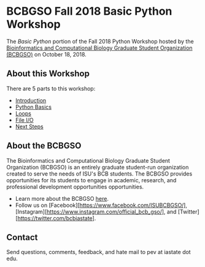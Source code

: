 # BCBGSO Fall 2018 Basic Python Workshop

The *Basic Python* portion of the Fall 2018 Python Workshop hosted by the [Bioinformatics and Computational Biology Graduate Student Organization (BCBGSO)][bcbgso-stuorg] on October 18, 2018.  

## About this Workshop

There are 5 parts to this workshop:

* [Introduction](lessons/basic.python.1.ipynb) 
* [Python Basics](lessons/basic.python.2.ipynb)
* [Loops](lessons/basic.python.3.ipynb)
* [File I/O](lessons/basic.python.4.ipynb)
* [Next Steps](lessons/basic.python.5.ipynb)

## About the BCBGSO

The Bioinformatics and Computational Biology Graduate Student Organization (BCBGSO) is an entirely graduate student-run organization created to serve the needs of ISU's BCB students.  The BCBGSO provides opportunities for its students to engage in academic, research, and professional development opportunities opportunities.  

* Learn more about the BCBGSO [here][bcbgso-stuorg].
* Follow us on [Facebook][https://www.facebook.com/ISUBCBGSO/], [Instagram][https://www.instagram.com/official_bcb_gso/], and [Twitter][https://twitter.com/bcbiastate].


## Contact

Send questions, comments, feedback, and hate mail to pev at iastate dot edu.

[bcbgso-stuorg]: https://www.stuorg.iastate.edu/site/bcbgso
[bcbgso-facebook]: https://www.facebook.com/ISUBCBGSO/
[bcbgso-instagram]: https://www.instagram.com/official_bcb_gso/
[bcbgso-twitter]: https://twitter.com/bcbiastate
